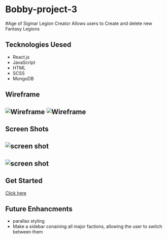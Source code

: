 # Bobby-project-3

#Age of Sigmar Legion Creator
Allows users to Create and delete new Fantasy Legions 

## Tecknologies Uesed 
* React.js
* JavaScript
* HTML
* SCSS
* MongoDB

## Wireframe
![Wireframe](https://imgur.com/JqjFlrA.png)
![Wireframe](https://imgur.com/OYtLTki.png)
---
## Screen Shots
![screen shot](https://imgur.com/UXTGLe7.png)
---
![screen shot](https://imgur.com/K8YGNcm.png)
---
## Get Started
[Click here](https://bobby-project-3-frontend.herokuapp.com/)

## Future Enhancments
* parallax styling
* Make a sidebar conaining all major factions, allowing the user to switch between them
